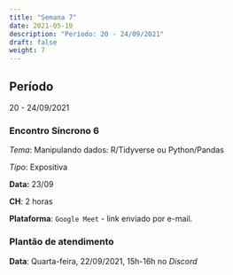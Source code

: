 ```yaml
---
title: "Semana 7"
date: 2021-05-10
description: "Período: 20 - 24/09/2021"
draft: false
weight: 7
---
```


## Período

20 - 24/09/2021

### Encontro Síncrono 6

*Tema*: Manipulando dados: R/Tidyverse ou Python/Pandas

*Tipo*: Expositiva

**Data:** 23/09

**CH**: 2 horas

**Plataforma**: `Google Meet` - link enviado por e-mail.

### Plantão de atendimento

**Data**: Quarta-feira, 22/09/2021, 15h-16h no *Discord*